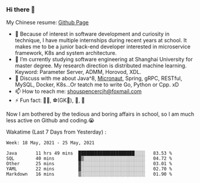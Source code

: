 ### Hi there 👋

My Chinese resume: [Github Page](https://spencercjh.github.io/resume/)

- 🔭 Because of interest in software development and curiosity in technique, I have multiple internships during recent years at school. It makes me to be a junior back-end developer interested in microservice framework, K8s and system architecture.
- 🌱 I’m currently studying software engineering at Shanghai University for master degree. My research direction is distributed machine learning. Keyword: Parameter Server, ADMM, Horovod, XDL.
- 💬 Discuss with me about Java^8, [Micronaut](http://micronaut.io/), Spring, gRPC, RESTful, MySQL, Docker, K8s...Or teatch me to write Go, Python or Cpp. xD
- 📫 How to reach me: shouspencercjh@foxmail.com
- ⚡ Fun fact: 🚴‍♂️, ⚽(GK🥅), 🏓, 🏸

Now I am bothered by the tedious and boring affairs in school, so I am much less active on Github and coding.😭

Wakatime (Last 7 Days from Yesterday) :

<!--START_SECTION:waka-->
```text
Week: 18 May, 2021 - 25 May, 2021

Java       11 hrs 49 mins  █████████████████████░░░░   83.53 % 
SQL        40 mins         █▒░░░░░░░░░░░░░░░░░░░░░░░   04.72 % 
Other      25 mins         ▓░░░░░░░░░░░░░░░░░░░░░░░░   03.01 % 
YAML       22 mins         ▓░░░░░░░░░░░░░░░░░░░░░░░░   02.70 % 
Markdown   16 mins         ▒░░░░░░░░░░░░░░░░░░░░░░░░   01.90 % 
```
<!--END_SECTION:waka-->
